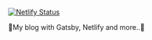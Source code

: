 [![Netlify Status](https://api.netlify.com/api/v1/badges/c47b75c7-d7ab-4158-a239-867e2efdd252/deploy-status)](https://app.netlify.com/sites/dev-seolleung2/deploys)

🧙My blog with Gatsby, Netlify and more..🥰
